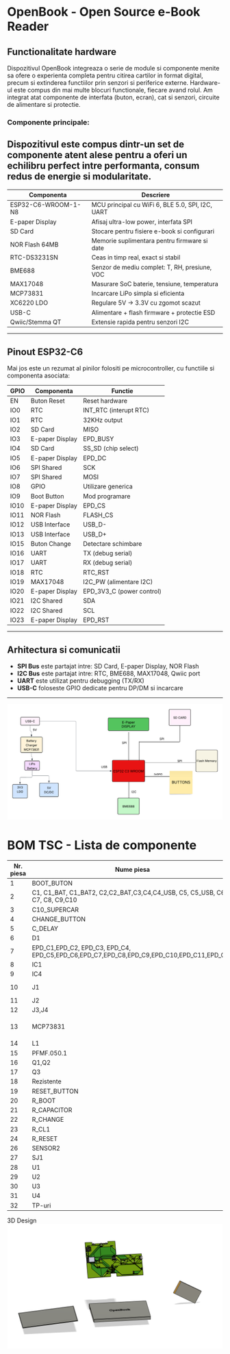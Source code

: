 # OpenBook - Open Source e-Book Reader


## Functionalitate hardware

Dispozitivul OpenBook integreaza o serie de module si componente menite sa ofere o experienta completa pentru citirea cartilor in format digital, precum si extinderea functiilor prin senzori si periferice externe. Hardware-ul este compus din mai multe blocuri functionale, fiecare avand rolul. Am integrat atat componente de interfata (buton, ecran), cat si senzori, circuite de alimentare si protectie.

### Componente principale:

## Dispozitivul este compus dintr-un set de componente atent alese pentru a oferi un echilibru perfect intre performanta, consum redus de energie si modularitate. ##
|  Componenta            | Descriere                                                      |
|---------------------------|----------------------------------------------------------------|
|ESP32-C6-WROOM-1-N8  | MCU principal cu WiFi 6, BLE 5.0, SPI, I2C, UART               |
|E-paper Display | Afisaj ultra-low power, interfata SPI                          |
|SD Card         | Stocare pentru fisiere e-book si configurari                   |
|NOR Flash 64MB  | Memorie suplimentara pentru firmware si date                   |
|RTC-DS3231SN | Ceas in timp real, exact si stabil                             |
|    BME688   | Senzor de mediu complet: T, RH, presiune, VOC                  |
| MAX17048    | Masurare SoC baterie, tensiune, temperatura                  |
|MCP73831     | Incarcare LiPo simpla si eficienta                           |
|XC6220 LDO      | Regulare 5V -> 3.3V cu zgomot scazut                            |
|USB-C           | Alimentare + flash firmware + protectie ESD                   |
|Qwiic/Stemma QT | Extensie rapida pentru senzori I2C                            |



---

## Pinout ESP32-C6

Mai jos este un rezumat al pinilor folositi pe microcontroller, cu functiile si componenta asociata:

| GPIO  | Componenta        | Functie                     |
|--------|--------------------|-----------------------------|
| EN     | Buton Reset        | Reset hardware              |
| IO0    | RTC                | INT_RTC (interupt RTC)      |
| IO1    | RTC                | 32KHz output                |
| IO2    | SD Card            | MISO                        |
| IO3    | E-paper Display    | EPD_BUSY                    |
| IO4    | SD Card            | SS_SD (chip select)         |
| IO5    | E-paper Display    | EPD_DC                      |
| IO6    | SPI Shared         | SCK                         |
| IO7    | SPI Shared         | MOSI                        |
| IO8    | GPIO               | Utilizare generica          |
| IO9    | Boot Button        | Mod programare              |
| IO10   | E-paper Display    | EPD_CS                      |
| IO11   | NOR Flash          | FLASH_CS                    |
| IO12   | USB Interface      | USB_D-                      |
| IO13   | USB Interface      | USB_D+                      |
| IO15   | Buton Change       | Detectare schimbare         |
| IO16   | UART               | TX (debug serial)           |
| IO17   | UART               | RX (debug serial)           |
| IO18   | RTC                | RTC_RST                     |
| IO19   | MAX17048           | I2C_PW (alimentare I2C)     |
| IO20   | E-paper Display    | EPD_3V3_C (power control)   |
| IO21   | I2C Shared         | SDA                         |
| IO22   | I2C Shared         | SCL                         |
| IO23   | E-paper Display    | EPD_RST                     |

---

## Arhitectura si comunicatii

- **SPI Bus** este partajat intre: SD Card, E-paper Display, NOR Flash
- **I2C Bus** este partajat intre: RTC, BME688, MAX17048, Qwiic port
- **UART** este utilizat pentru debugging (TX/RX)
- **USB-C** foloseste GPIO dedicate pentru DP/DM si incarcare

---
![Diagrama BLOC](Blank%20diagram.png)

# BOM TSC - Lista de componente

| Nr. piesa | Nume piesa | Site | Datasheet |
| --- | --- | --- | --- |
| 1 | BOOT_BUTON | https://www.snapeda.com/parts/EVQP7L01P/Panasonic%20Electronic%20Components/view-part/?welcome=home | https://www.snapeda.com/parts/EVQP7L01P/Panasonic/datasheet/ |
| 2 | C1, C1_BAT, C1_BAT2, C2,C2_BAT,C3,C4,C4_USB, C5, C5_USB, C6, C7, C8, C9,C10 | https://componentsearchengine.com/part-view/CC0402MRX5R5BB106/YAGEO | https://componentsearchengine.com/Datasheets/2/CC0402MRX5R5BB106.pdf |
| 3 | C10_SUPERCAR | https://industry.panasonic.com/global/en/products/control/switch/light-touch/number/evqpuj02k | https://industry.panasonic.com/global/en/downloads?tab=catalog&small_g_cd=203&part_no=EVQPUJ02K |
| 4 | CHANGE_BUTTON | https://www.snapeda.com/parts/EVQP7L01P/Panasonic%20Electronic%20Components/view-part/?welcome=home | https://www.snapeda.com/parts/EVQP7L01P/Panasonic/datasheet/ |
| 5 | C_DELAY | https://componentsearchengine.com/part-view/CC0402MRX5R5BB106/YAGEO | https://componentsearchengine.com/Datasheets/2/CC0402MRX5R5BB106.pdf |
| 6 | D1 | https://www.snapeda.com/parts/USBLC6-2SC6Y/STMicroelectronics/view-part/?ref=eda | https://www.snapeda.com/parts/USBLC6-2SC6Y/STMicroelectronics/view-part/?ref=eda |
| 7 | EPD_C1,EPD_C2, EPD_C3, EPD_C4, EPD_C5,EPD_C6,EPD_C7,EPD_C8,EPD_C9,EPD_C10,EPD_C11,EPD_C12 | https://componentsearchengine.com/part-view/CC0402MRX5R5BB106/YAGEO | https://componentsearchengine.com/Datasheets/2/CC0402MRX5R5BB106.pdf |
| 8 | IC1 | https://componentsearchengine.com/part-view/BD5229G-TR/ROHM%20Semiconductor | https://datasheet.datasheetarchive.com/originals/distributors/Datasheets_SAMA/f2b9741ef86007909f138d561a359946.pdf |
| 9 | IC4 | https://componentsearchengine.com/part-view/XC6220A331MR-G/Torex | https://product.torexsemi.com/system/files/series/xc6220.pdf |
| 10 | J1 | https://componentsearchengine.com/part-view/FH34SRJ-24S-0.5SH(99)/Hirose | https://www.hirose.com/en/product/document?clcode=CL0580-1255-6-99&productname=FH34SRJ-24S-0.5SH(99)&series=FH34SRJ&documenttype=2DDrawing&lang=en&documentid=0000990903 |
| 11 | J2 | https://componentsearchengine.com/part-view/USB4110-GF-A/GCT%20(GLOBAL%20CONNECTOR%20TECHNOLOGY) | https://gct.co/files/drawings/usb4110.pdf |
| 12 | J3,J4 | https://www.snapeda.com/parts/PRT-14417/SparkFun/view-part/ | https://www.snapeda.com/parts/PRT-14417/SparkFun%20Electronics/datasheet/ |
| 13 | MCP73831 | https://ro.mouser.com/ProductDetail/Microchip-Technology/MCP73831T-2ACI-OT?qs=yUQqVecv4qvbBQBGbHx0Mw%3D%3D&utm_id=20109199409&utm_source=google&utm_medium=cpc&utm_marketing_tactic=emeacorp&gad_source=1&gbraid=0AAAAADn_wf0-USzm1eg1ywGvQg_qMgG3H | https://ro.mouser.com/datasheet/2/268/MCP73831_Family_Data_Sheet_DS20001984H-3441711.pdf |
| 14 | L1 | https://ro.mouser.com/ProductDetail/Wurth-Elektronik/744043680?qs=PGXP4M47uW6VkZq%252BkzjrHA%3D%3D | https://www.we-online.com/components/products/datasheet/744043680.pdf |
| 15 | PFMF.050.1 | https://ro.mouser.com/ProductDetail/EPCOS-TDK/B72520T0350K062?qs=dEfas%2FXlABIszF52uu7vrg%3D%3D | https://www.tdk-electronics.tdk.com/inf/75/db/CTVS_14/Surge_protection_series.pdf |
| 16 | Q1,Q2 | https://componentsearchengine.com/part-view/DMG2305UX-7/Diodes%20Incorporated | https://www.diodes.com//assets/Datasheets/DMG2305UX.pdf |
| 17 | Q3 | https://componentsearchengine.com/part-view/SI1308EDL-T1-GE3/Vishay | https://componentsearchengine.com/part-view/SI1308EDL-T1-GE3/Vishay |
| 18 | Rezistente | https://componentsearchengine.com/part-view/R0402%201%25%20100%20K%20(RC0402FR-07100KL)/YAGEO | https://www.yageo.com/upload/media/product/products/datasheet/rchip/PYu-RC_Group_51_RoHS_L_12.pdf |
| 19 | RESET_BUTTON | https://www.snapeda.com/parts/EVQP7L01P/Panasonic%20Electronic%20Components/view-part/?welcome=home | https://www.snapeda.com/parts/EVQP7L01P/Panasonic/datasheet/ |
| 20 | R_BOOT | https://componentsearchengine.com/part-view/R0402%201%25%20100%20K%20(RC0402FR-07100KL)/YAGEO | https://www.yageo.com/upload/media/product/products/datasheet/rchip/PYu-RC_Group_51_RoHS_L_12.pdf |
| 21 | R_CAPACITOR | https://componentsearchengine.com/part-view/R0402%201%25%20100%20K%20(RC0402FR-07100KL)/YAGEO | https://www.yageo.com/upload/media/product/products/datasheet/rchip/PYu-RC_Group_51_RoHS_L_12.pdf |
| 22 | R_CHANGE | https://componentsearchengine.com/part-view/R0402%201%25%20100%20K%20(RC0402FR-07100KL)/YAGEO | https://www.yageo.com/upload/media/product/products/datasheet/rchip/PYu-RC_Group_51_RoHS_L_12.pdf |
| 23 | R_CL1 | https://componentsearchengine.com/part-view/R0402%201%25%20100%20K%20(RC0402FR-07100KL)/YAGEO | https://www.yageo.com/upload/media/product/products/datasheet/rchip/PYu-RC_Group_51_RoHS_L_12.pdf |
| 24 | R_RESET | https://componentsearchengine.com/part-view/R0402%201%25%20100%20K%20(RC0402FR-07100KL)/YAGEO | https://www.yageo.com/upload/media/product/products/datasheet/rchip/PYu-RC_Group_51_RoHS_L_12.pdf |
| 26 | SENSOR2 | https://www.snapeda.com/parts/BME680/Bosch/view-part/?welcome=home | https://www.snapeda.com/parts/BME680/Bosch%20Sensortec/datasheet/ |
| 27 | SJ1 | https://grabcad.com/library/solder-jumpers-1 | https://grabcad.com/library/solder-jumpers-1 |
| 28 | U1 | https://www.snapeda.com/parts/W25Q512JVEIQ/Winbond+Electronics/view-part/?ref=eda | https://www.snapeda.com/parts/W25Q512JVEIQ/Winbond+Electronics/view-part/?ref=eda |
| 29 | U2 | https://www.snapeda.com/parts/ESP32-C6-WROOM-1-N8/Espressif+Systems/view-part/?ref=eda | https://www.snapeda.com/parts/ESP32-C6-WROOM-1-N8/Espressif%20Systems/datasheet/ |
| 30 | U3 | https://www.snapeda.com/parts/DS3231SN%23/Analog+Devices/view-part/?ref=eda | https://www.snapeda.com/parts/DS3231SN%23/Analog%20Devices/datasheet/ |
| 31 | U4 | https://www.snapeda.com/parts/MAX17048G+T10/Analog+Devices/view-part/?ref=eda | https://www.snapeda.com/parts/MAX17048G+T10/Analog%20Devices/datasheet/ |
| 32 | TP-uri | Le-am desenat manual |  |

3D Design
![OpenBook Enclosure](Images/OpenBook%20Enclosure.png)




